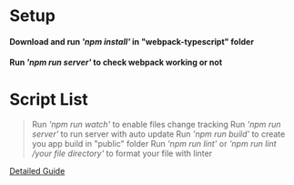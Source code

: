 # Setup
#### Download and run *'npm install'* in "webpack-typescript" folder
#### Run *'npm run server'* to check webpack working or not

# Script List
> Run *'npm run watch'* to enable files change tracking
> Run *'npm run server'* to run server with auto update
> Run *'npm run build'* to create you app build in "public" folder
> Run *'npm run lint'* or *'npm run lint /your file directory'* to format your file with linter

[Detailed Guide](https://goofy-secure-b26.notion.site/Project-Setup-with-Webpack-TypeScript-f877300749974d19b67ad9e5b5dca985)
